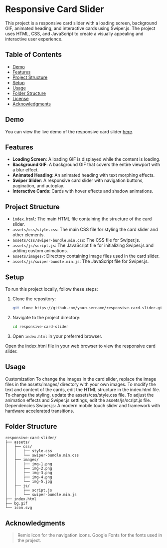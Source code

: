 # Responsive Card Slider

This project is a responsive card slider with a loading screen, background GIF, animated heading, and interactive cards using Swiper.js. The project uses HTML, CSS, and JavaScript to create a visually appealing and interactive user experience.

## Table of Contents

- [Demo](#demo)
- [Features](#features)
- [Project Structure](#project-structure)
- [Setup](#setup)
- [Usage](#usage)
- [Folder Structure](#folder-structure)
- [License](#license)
- [Acknowledgments](#acknowledgments)

## Demo

You can view the live demo of the responsive card slider [here](https://momin-sana.github.io/responsive-card-slider/).

## Features

- **Loading Screen**: A loading GIF is displayed while the content is loading.
- **Background GIF**: A background GIF that covers the entire viewport with a blur effect.
- **Animated Heading**: An animated heading with text morphing effects.
- **Swiper Slider**: A responsive card slider with navigation buttons, pagination, and autoplay.
- **Interactive Cards**: Cards with hover effects and shadow animations.

## Project Structure

- `index.html`: The main HTML file containing the structure of the card slider.
- `assets/css/style.css`: The main CSS file for styling the card slider and other elements.
- `assets/css/swiper-bundle.min.css`: The CSS file for Swiper.js.
- `assets/js/script.js`: The JavaScript file for initializing Swiper.js and adding custom animations.
- `assets/images/`: Directory containing image files used in the card slider.
- `assets/js/swiper-bundle.min.js`: The JavaScript file for Swiper.js.

## Setup

To run this project locally, follow these steps:

1. Clone the repository:
    ```sh
    git clone https://github.com/yourusername/responsive-card-slider.git
    ```
2. Navigate to the project directory:
    ```sh
    cd responsive-card-slider
    ```
3. Open `index.html` in your preferred browser.

Open the index.html file in your web browser to view the responsive card slider.

## Usage

Customization
To change the images in the card slider, replace the image files in the assets/images/ directory with your own images.
To modify the text and content of the cards, edit the HTML structure in the index.html file.
To change the styling, update the assets/css/style.css file.
To adjust the animation effects and Swiper.js settings, edit the assets/js/script.js file.
Dependencies
Swiper.js: A modern mobile touch slider and framework with hardware accelerated transitions.

## Folder Structure

```
responsive-card-slider/
├── assets/
│   ├── css/
│   │   ├── style.css
│   │   └── swiper-bundle.min.css
│   ├── images/
│   │   ├── img-1.png
│   │   ├── img-2.png
│   │   ├── img-3.png
│   │   ├── img-4.png
│   │   └── img-5.jpg
│   ├── js/
│   │   ├── script.js
│   │   └── swiper-bundle.min.js
├── index.html
├── bg.gif
└── icon.svg
```

## Acknowledgments

> Remix Icon for the navigation icons.
> Google Fonts for the fonts used in the project.

